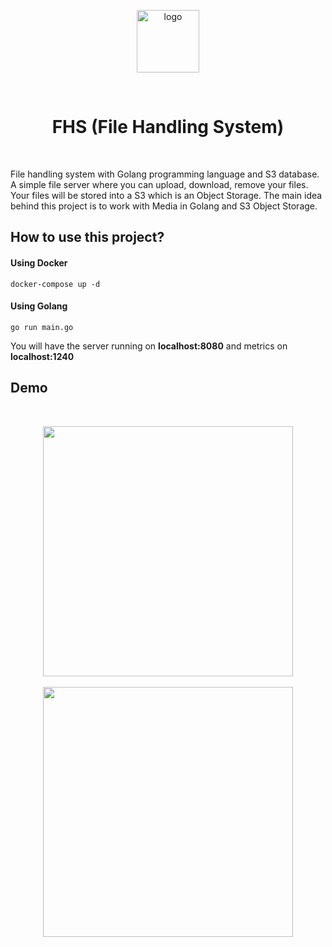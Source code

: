 <p align="center">
    <img src="assets/logo.webp" alt="logo" width="100" />
</p>

<br />

<h1 align="center">
FHS (File Handling System)
</h1>

<br />

File handling system with Golang programming language and S3 database. 
A simple file server where you can upload, download, remove your files. 
Your files will be stored into a S3 which is an Object Storage.
The main idea behind this project is to work with Media in Golang and S3 Object Storage.

## How to use this project?

#### Using Docker

```shell
docker-compose up -d
```

#### Using Golang

```shell
go run main.go
```

You will have the server running on **localhost:8080** and
metrics on **localhost:1240**

## Demo

<br />

<p align="center">
    <img src="assets/index.png" width="400" /><br /><br />
    <img src="assets/files.png" width="400" />
</p>
